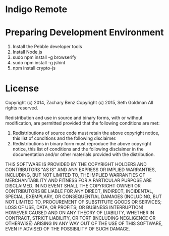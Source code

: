 Indigo Remote
============

Preparing Development Environment
=================================
1. Install the Pebble developer tools
2. Install Node.js
3. sudo npm install -g browserify
4. sudo npm install -g jshint
5. npm install crypto-js

License
=======

Copyright (c) 2014, Zachary Benz
Copyright (c) 2015, Seth Goldman
All rights reserved.

Redistribution and use in source and binary forms, with or without
modification, are permitted provided that the following conditions are met:

 1. Redistributions of source code must retain the above copyright notice, this
list of conditions and the following disclaimer.
 2. Redistributions in binary form must reproduce the above copyright notice,
this list of conditions and the following disclaimer in the documentation
and/or other materials provided with the distribution.

THIS SOFTWARE IS PROVIDED BY THE COPYRIGHT HOLDERS AND CONTRIBUTORS "AS IS" AND
ANY EXPRESS OR IMPLIED WARRANTIES, INCLUDING, BUT NOT LIMITED TO, THE IMPLIED
WARRANTIES OF MERCHANTABILITY AND FITNESS FOR A PARTICULAR PURPOSE ARE
DISCLAIMED. IN NO EVENT SHALL THE COPYRIGHT OWNER OR CONTRIBUTORS BE LIABLE FOR
ANY DIRECT, INDIRECT, INCIDENTAL, SPECIAL, EXEMPLARY, OR CONSEQUENTIAL DAMAGES
(INCLUDING, BUT NOT LIMITED TO, PROCUREMENT OF SUBSTITUTE GOODS OR SERVICES;
 LOSS OF USE, DATA, OR PROFITS; OR BUSINESS INTERRUPTION) HOWEVER CAUSED AND
ON ANY THEORY OF LIABILITY, WHETHER IN CONTRACT, STRICT LIABILITY, OR TORT
(INCLUDING NEGLIGENCE OR OTHERWISE) ARISING IN ANY WAY OUT OF THE USE OF THIS
SOFTWARE, EVEN IF ADVISED OF THE POSSIBILITY OF SUCH DAMAGE.
